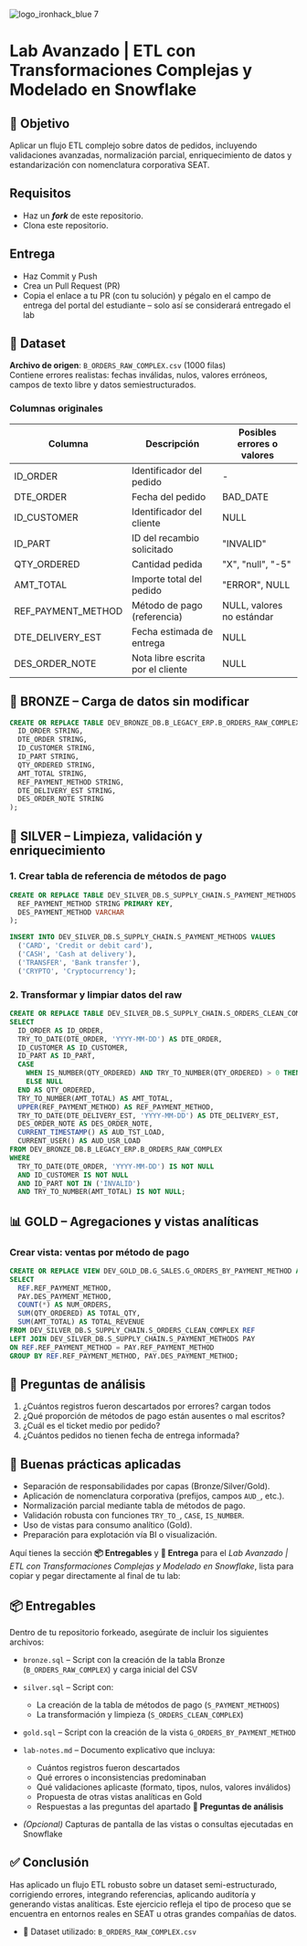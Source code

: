 ![logo_ironhack_blue 7](https://user-images.githubusercontent.com/23629340/40541063-a07a0a8a-601a-11e8-91b5-2f13e4e6b441.png)

# Lab Avanzado | ETL con Transformaciones Complejas y Modelado en Snowflake

## 🎯 Objetivo

Aplicar un flujo ETL complejo sobre datos de pedidos, incluyendo validaciones avanzadas, normalización parcial, enriquecimiento de datos y estandarización con nomenclatura corporativa SEAT.

## Requisitos

* Haz un ***fork*** de este repositorio.
* Clona este repositorio.

## Entrega

- Haz Commit y Push
- Crea un Pull Request (PR)
- Copia el enlace a tu PR (con tu solución) y pégalo en el campo de entrega del portal del estudiante – solo así se considerará entregado el lab

## 📁 Dataset

**Archivo de origen**: `B_ORDERS_RAW_COMPLEX.csv` (1000 filas)  
Contiene errores realistas: fechas inválidas, nulos, valores erróneos, campos de texto libre y datos semiestructurados.

### Columnas originales

| Columna | Descripción | Posibles errores o valores |
| --- | --- | --- |
| ID_ORDER | Identificador del pedido | -   |
| DTE_ORDER | Fecha del pedido | BAD_DATE |
| ID_CUSTOMER | Identificador del cliente | NULL |
| ID_PART | ID del recambio solicitado | "INVALID" |
| QTY_ORDERED | Cantidad pedida | "X", "null", "-5" |
| AMT_TOTAL | Importe total del pedido | "ERROR", NULL |
| REF_PAYMENT_METHOD | Método de pago (referencia) | NULL, valores no estándar |
| DTE_DELIVERY_EST | Fecha estimada de entrega | NULL |
| DES_ORDER_NOTE | Nota libre escrita por el cliente | NULL |

## 🧱 BRONZE – Carga de datos sin modificar

```sql
CREATE OR REPLACE TABLE DEV_BRONZE_DB.B_LEGACY_ERP.B_ORDERS_RAW_COMPLEX (
  ID_ORDER STRING,
  DTE_ORDER STRING,
  ID_CUSTOMER STRING,
  ID_PART STRING,
  QTY_ORDERED STRING,
  AMT_TOTAL STRING,
  REF_PAYMENT_METHOD STRING,
  DTE_DELIVERY_EST STRING,
  DES_ORDER_NOTE STRING
);
```

## 🧼 SILVER – Limpieza, validación y enriquecimiento

### 1. Crear tabla de referencia de métodos de pago

```sql
CREATE OR REPLACE TABLE DEV_SILVER_DB.S_SUPPLY_CHAIN.S_PAYMENT_METHODS (
  REF_PAYMENT_METHOD STRING PRIMARY KEY,
  DES_PAYMENT_METHOD VARCHAR
);

INSERT INTO DEV_SILVER_DB.S_SUPPLY_CHAIN.S_PAYMENT_METHODS VALUES
  ('CARD', 'Credit or debit card'),
  ('CASH', 'Cash at delivery'),
  ('TRANSFER', 'Bank transfer'),
  ('CRYPTO', 'Cryptocurrency');
```

### 2. Transformar y limpiar datos del raw

```sql
CREATE OR REPLACE TABLE DEV_SILVER_DB.S_SUPPLY_CHAIN.S_ORDERS_CLEAN_COMPLEX AS
SELECT
  ID_ORDER AS ID_ORDER,
  TRY_TO_DATE(DTE_ORDER, 'YYYY-MM-DD') AS DTE_ORDER,
  ID_CUSTOMER AS ID_CUSTOMER,
  ID_PART AS ID_PART,
  CASE 
    WHEN IS_NUMBER(QTY_ORDERED) AND TRY_TO_NUMBER(QTY_ORDERED) > 0 THEN TRY_TO_NUMBER(QTY_ORDERED)
    ELSE NULL 
  END AS QTY_ORDERED,
  TRY_TO_NUMBER(AMT_TOTAL) AS AMT_TOTAL,
  UPPER(REF_PAYMENT_METHOD) AS REF_PAYMENT_METHOD,
  TRY_TO_DATE(DTE_DELIVERY_EST, 'YYYY-MM-DD') AS DTE_DELIVERY_EST,
  DES_ORDER_NOTE AS DES_ORDER_NOTE,
  CURRENT_TIMESTAMP() AS AUD_TST_LOAD,
  CURRENT_USER() AS AUD_USR_LOAD
FROM DEV_BRONZE_DB.B_LEGACY_ERP.B_ORDERS_RAW_COMPLEX
WHERE
  TRY_TO_DATE(DTE_ORDER, 'YYYY-MM-DD') IS NOT NULL
  AND ID_CUSTOMER IS NOT NULL
  AND ID_PART NOT IN ('INVALID')
  AND TRY_TO_NUMBER(AMT_TOTAL) IS NOT NULL;
```

## 📊 GOLD – Agregaciones y vistas analíticas

### Crear vista: ventas por método de pago

```sql
CREATE OR REPLACE VIEW DEV_GOLD_DB.G_SALES.G_ORDERS_BY_PAYMENT_METHOD AS
SELECT
  REF.REF_PAYMENT_METHOD,
  PAY.DES_PAYMENT_METHOD,
  COUNT(*) AS NUM_ORDERS,
  SUM(QTY_ORDERED) AS TOTAL_QTY,
  SUM(AMT_TOTAL) AS TOTAL_REVENUE
FROM DEV_SILVER_DB.S_SUPPLY_CHAIN.S_ORDERS_CLEAN_COMPLEX REF
LEFT JOIN DEV_SILVER_DB.S_SUPPLY_CHAIN.S_PAYMENT_METHODS PAY
ON REF.REF_PAYMENT_METHOD = PAY.REF_PAYMENT_METHOD
GROUP BY REF.REF_PAYMENT_METHOD, PAY.DES_PAYMENT_METHOD;
```

## 🧠 Preguntas de análisis

1. ¿Cuántos registros fueron descartados por errores?
   cargan todos
3. ¿Qué proporción de métodos de pago están ausentes o mal escritos?
4. ¿Cuál es el ticket medio por pedido?
5. ¿Cuántos pedidos no tienen fecha de entrega informada?

## 📌 Buenas prácticas aplicadas

- Separación de responsabilidades por capas (Bronze/Silver/Gold).
- Aplicación de nomenclatura corporativa (prefijos, campos `AUD_`, etc.).
- Normalización parcial mediante tabla de métodos de pago.
- Validación robusta con funciones `TRY_TO_`, `CASE`, `IS_NUMBER`.
- Uso de vistas para consumo analítico (Gold).
- Preparación para explotación vía BI o visualización.

Aquí tienes la sección **📦 Entregables** y **🧾 Entrega** para el *Lab Avanzado | ETL con Transformaciones Complejas y Modelado en Snowflake*, lista para copiar y pegar directamente al final de tu lab:

## 📦 Entregables

Dentro de tu repositorio forkeado, asegúrate de incluir los siguientes archivos:

* `bronze.sql` – Script con la creación de la tabla Bronze (`B_ORDERS_RAW_COMPLEX`) y carga inicial del CSV
* `silver.sql` – Script con:

  * La creación de la tabla de métodos de pago (`S_PAYMENT_METHODS`)
  * La transformación y limpieza (`S_ORDERS_CLEAN_COMPLEX`)
* `gold.sql` – Script con la creación de la vista `G_ORDERS_BY_PAYMENT_METHOD`
* `lab-notes.md` – Documento explicativo que incluya:

  * Cuántos registros fueron descartados
  * Qué errores o inconsistencias predominaban
  * Qué validaciones aplicaste (formato, tipos, nulos, valores inválidos)
  * Propuesta de otras vistas analíticas en Gold
  * Respuestas a las preguntas del apartado **🧠 Preguntas de análisis**
* *(Opcional)* Capturas de pantalla de las vistas o consultas ejecutadas en Snowflake

## ✅ Conclusión

Has aplicado un flujo ETL robusto sobre un dataset semi-estructurado, corrigiendo errores, integrando referencias, aplicando auditoría y generando vistas analíticas. Este ejercicio refleja el tipo de proceso que se encuentra en entornos reales en SEAT u otras grandes compañías de datos.

- 📁 Dataset utilizado: `B_ORDERS_RAW_COMPLEX.csv`
